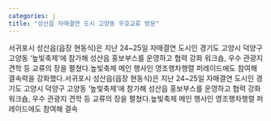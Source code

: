 ```yaml
---
categories: j
title: "성산읍 자매결연 도시 고양동 우호교류 방문"
---
```

서귀포시 성산읍(읍장 현동식)은 지난 24~25일 자매결연 도시인 경기도 고양시 덕양구 고양동 ‘높빛축제’에 참가해 성산읍 홍보부스를 운영하고 협력 강화 워크숍, 우수 관광지 견학 등 교류의 장을 펼쳤다.높빛축제 메인 행사인 영조행차행렬 퍼레이드에도 참여해 결속력을 강화했다.서귀포시 성산읍(읍장 현동식)은 지난 24~25일 자매결연 도시인 경기도 고양시 덕양구 고양동 ‘높빛축제’에 참가해 성산읍 홍보부스를 운영하고 협력 강화 워크숍, 우수 관광지 견학 등 교류의 장을 펼쳤다.높빛축제 메인 행사인 영조행차행렬 퍼레이드에도 참여해 결속